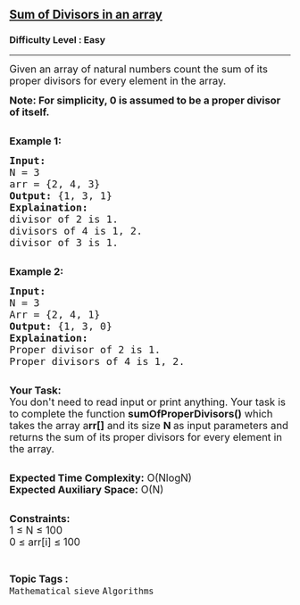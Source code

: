 <h2><a href="https://www.geeksforgeeks.org/problems/sum-of-divisors-in-an-array2954/1?page=7&difficulty=School,Basic,Easy&status=unsolved&sortBy=latest">Sum of Divisors in an array</a></h2><h3>Difficulty Level : Easy</h3><hr><div class="problems_problem_content__Xm_eO"><p><span style="font-size: 18px;">Given an array of natural numbers count the sum of its proper divisors for every element in the array.</span></p>
<p><strong><span style="font-size: 18px;">Note: For simplicity, 0 is assumed to be a proper divisor of itself.</span></strong></p>
<p><br><span style="font-size: 18px;"><strong>Example 1:</strong></span></p>
<pre><span style="font-size: 18px;"><strong>Input:</strong>
N = 3
arr = {2, 4, 3}
<strong>Output:</strong> {1, 3, 1}
<strong>Explaination:</strong> 
divisor of 2 is 1.
divisors of 4 is 1, 2.
divisor of 3 is 1.</span>
</pre>
<p><br><span style="font-size: 18px;"><strong>Example 2:</strong></span></p>
<pre><span style="font-size: 18px;"><strong>Input:</strong>
N = 3
Arr = {2, 4, 1}
<strong>Output:</strong> {1, 3, 0}
<strong>Explaination:</strong> 
Proper divisor of 2 is 1.
Proper divisors of 4 is 1, 2.</span>
</pre>
<p><br><span style="font-size: 18px;"><strong>Your Task:</strong><br>You don't need to read input or print anything. Your task is to complete the function&nbsp;<strong>sumOfProperDivisors()</strong>&nbsp;which takes the array a<strong>rr[]</strong> and its size <strong>N&nbsp;</strong>as input parameters&nbsp;and returns&nbsp;the sum of its proper divisors for every element in the array.</span></p>
<p><br><span style="font-size: 18px;"><strong>Expected Time Complexity:</strong> O(NlogN)<br><strong>Expected Auxiliary Space:</strong> O(N)</span></p>
<p><br><span style="font-size: 18px;"><strong>Constraints:</strong><br>1 ≤ N ≤ 100</span><br><span style="font-size: 18px;">0 ≤ arr[i] ≤ 100</span></p></div><br><p><span style=font-size:18px><strong>Topic Tags : </strong><br><code>Mathematical</code>&nbsp;<code>sieve</code>&nbsp;<code>Algorithms</code>&nbsp;